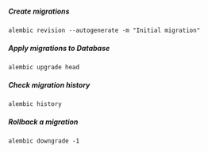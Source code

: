 ##### Create migrations
`alembic revision --autogenerate -m "Initial migration"`

##### Apply migrations to Database
`alembic upgrade head`

##### Check migration history
`alembic history`

##### Rollback a migration
`alembic downgrade -1`

